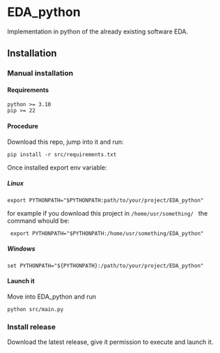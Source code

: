 # EDA_python
Implementation in python of the already existing software EDA.

## Installation

### Manual installation

#### Requirements
```
python >= 3.10
pip >= 22
```
#### Procedure
Download this repo, jump into it and run:
```
pip install -r src/requirements.txt 
```
Once installed export env variable:
##### Linux
```
export PYTHONPATH="$PYTHONPATH:path/to/your/project/EDA_python"
```
for example if you download this project in `/home/usr/something/ ` the command whould be:
```
 export PYTHONPATH="$PYTHONPATH:/home/usr/something/EDA_python"
```
##### Windows
```
set PYTHONPATH="${PYTHONPATH}:/path/to/your/project/EDA_python"
```
#### Launch it
Move into EDA_python and run
```
python src/main.py
```

### Install release
Download the latest release, give it permission to execute and launch it.
